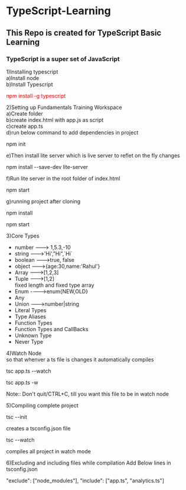 # TypeScript-Learning

## This Repo is created for TypeScript Basic Learning

### TypeScript is a super set of JavaScript

1)Installing typescript </br>
a)Install node </br>
b)Install Typescript </br>

<p style="color:red;">npm install -g typescript</p>

2)Setting up Fundamentals Training Workspace </br>
a)Create folder</br>
b)create index.html with app.js as script</br>
c)create app.ts</br>
d)run below command to add dependencies in project

<p>npm init</p>
e)Then install lite server which is live server to reflet on the fly changes
<p>npm install --save-dev lite-server</p>
f)Run lite server in the root folder of index.html
<p>npm start</p>
g)running project after cloning
<p>npm install</p>
<p>npm start</>

3)Core Types </br>

<ul>
   <li>number ---> 1,5.3,-10</li>
   <li>string --->'Hi',"Hi",`Hi`</li>
   <li>boolean --->true, false</li>
   <li>object --->{age:30,name:'Rahul'}</li>
   <li>Array --->[1,2,3]</li>
   <li>Tuple --->[1,2]</li> fixed length and fixed type array
   <li>Enum ---->enum{NEW,OLD}</li>
   <li>Any</li>
   <li>Union  --->number|string</li>
   <li>Literal Types</li>
   <li>Type Aliases</li>
   <li>Function Types</li>
   <li>Function Types and CallBacks</li>
   <li>Unknown Type</li>
   <li>Never Type</li>
</ul>

4)Watch Node </br>
so that whenver a ts file is changes it automatically compiles

<p>tsc app.ts --watch</p>
<p>tsc app.ts -w</p>
Note:: Don't quit/CTRL+C, till you want this file to be in watch node

5)Compiling complete project </br>

<p>tsc --init</p>
creates a tsconfig.json file 
<p>tsc --watch</p>
compiles all project in watch mode

6)Excluding and including files while compilation
Add Below lines in tsconfig.json

 <p>"exclude": ["node_modules"],
  "include": ["app.ts", "analytics.ts"]</p>
